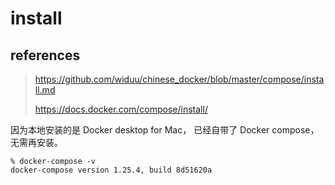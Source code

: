 # install

## references

> https://github.com/widuu/chinese_docker/blob/master/compose/install.md
>
> https://docs.docker.com/compose/install/

因为本地安装的是 Docker desktop for Mac， 已经自带了 Docker compose，无需再安装。

```
% docker-compose -v
docker-compose version 1.25.4, build 8d51620a
```

